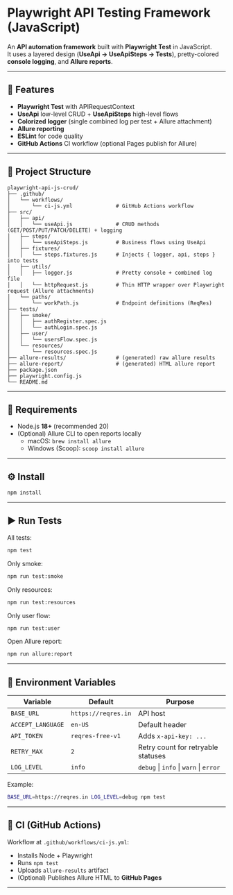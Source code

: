 # Playwright API Testing Framework (JavaScript)

An **API automation framework** built with **Playwright Test** in JavaScript.  
It uses a layered design (**UseApi → UseApiSteps → Tests**), pretty-colored **console logging**, and **Allure reports**.

---

## 🚀 Features

- **Playwright Test** with APIRequestContext
- **UseApi** low-level CRUD + **UseApiSteps** high-level flows
- **Colorized logger** (single combined log per test + Allure attachment)
- **Allure reporting**
- **ESLint** for code quality
- **GitHub Actions** CI workflow (optional Pages publish for Allure)

---

## 📂 Project Structure

```
playwright-api-js-crud/
├── .github/
│   └── workflows/
│       └── ci-js.yml              # GitHub Actions workflow
├── src/
│   ├── api/
│   │   └── useApi.js              # CRUD methods (GET/POST/PUT/PATCH/DELETE) + logging
│   ├── steps/
│   │   └── useApiSteps.js         # Business flows using UseApi
│   ├── fixtures/
│   │   └── steps.fixtures.js      # Injects { logger, api, steps } into tests
│   ├── utils/
│   │   ├── logger.js              # Pretty console + combined log file
│   │   └── httpRequest.js         # Thin HTTP wrapper over Playwright request (Allure attachments)
│   └── paths/
│       └── workPath.js            # Endpoint definitions (ReqRes)
├── tests/
│   ├── smoke/
│   │   ├── authRegister.spec.js
│   │   └── authLogin.spec.js
│   ├── user/
│   │   └── usersFlow.spec.js
│   └── resources/
│       └── resources.spec.js
├── allure-results/                # (generated) raw allure results
├── allure-report/                 # (generated) HTML allure report
├── package.json
├── playwright.config.js
└── README.md
```

---

## 🔧 Requirements

- Node.js **18+** (recommended 20)
- (Optional) Allure CLI to open reports locally  
  - macOS: `brew install allure`  
  - Windows (Scoop): `scoop install allure`

---

## ⚙️ Install

```bash
npm install
```

---

## ▶️ Run Tests

All tests:
```bash
npm test
```

Only smoke:
```bash
npm run test:smoke
```

Only resources:
```bash
npm run test:resources
```

Only user flow:
```bash
npm run test:user
```

Open Allure report:
```bash
npm run allure:report
```

---

## 🧪 Environment Variables

| Variable         | Default         | Purpose                              |
|------------------|-----------------|--------------------------------------|
| `BASE_URL`       | `https://reqres.in` | API host                          |
| `ACCEPT_LANGUAGE`| `en-US`         | Default header                       |
| `API_TOKEN`      | `reqres-free-v1`| Adds `x-api-key: ...`     |
| `RETRY_MAX`      | `2`             | Retry count for retryable statuses   |
| `LOG_LEVEL`      | `info`          | `debug` \| `info` \| `warn` \| `error` |

Example:
```bash
BASE_URL=https://reqres.in LOG_LEVEL=debug npm test
```

---

## 🧭 CI (GitHub Actions)

Workflow at `.github/workflows/ci-js.yml`:

- Installs Node + Playwright
- Runs `npm test`
- Uploads `allure-results` artifact
- (Optional) Publishes Allure HTML to **GitHub Pages**

---
